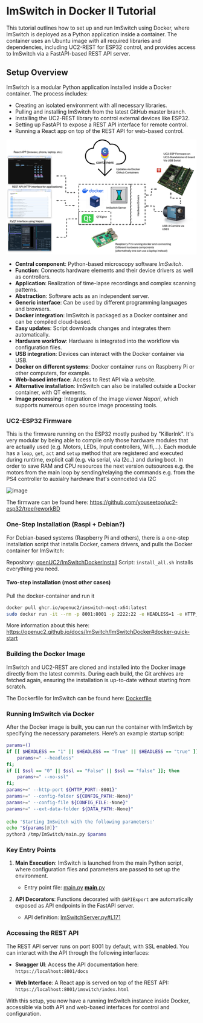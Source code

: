 # ImSwitch in Docker II Tutorial

This tutorial outlines how to set up and run ImSwitch using Docker, where ImSwitch is deployed as a Python application inside a container. The container uses an Ubuntu image with all required libraries and dependencies, including UC2-REST for ESP32 control, and provides access to ImSwitch via a FastAPI-based REST API server.

## Setup Overview

ImSwitch is a modular Python application installed inside a Docker container. The process includes:
- Creating an isolated environment with all necessary libraries.
- Pulling and installing ImSwitch from the latest GitHub master branch.
- Installing the UC2-REST library to control external devices like ESP32.
- Setting up FastAPI to expose a REST API interface for remote control.
- Running a React app on top of the REST API for web-based control.

![](./IMAGES/ImSwitchDocker.png)

- **Central component**: Python-based microscopy software *ImSwitch*.
- **Function**: Connects hardware elements and their device drivers as well as controllers.
- **Application**: Realization of time-lapse recordings and complex scanning patterns.
- **Abstraction**: Software acts as an independent server.
- **Generic interface**: Can be used by different programming languages and browsers.
- **Docker integration**: ImSwitch is packaged as a Docker container and can be compiled cloud-based.
- **Easy updates**: Script downloads changes and integrates them automatically.
- **Hardware workflow**: Hardware is integrated into the workflow via configuration files.
- **USB integration**: Devices can interact with the Docker container via USB.
- **Docker on different systems**: Docker container runs on Raspberry Pi or other computers, for example.
- **Web-based interface**: Access to Rest API via a website.
- **Alternative installation**: ImSwitch can also be installed outside a Docker container, with QT elements.
- **Image processing**: Integration of the image viewer *Napari*, which supports numerous open source image processing tools.


### UC2-ESP32 Firmware

This is the firmware running on the ESP32 mostly pushed by "KillerInk". It's very modular by being able to compile only those hardware modules that are actually used (e.g. Motors, LEDs, Input controllers, Wifi,...). Each module has a `loop`, `get`, `act` and `setup` method that are registered and executed during runtime, explicit call (e.g. via serial, via I2c..) and during boot. In order to save RAM and CPU resources the next version outsources e.g. the motors from the main loop by sending/relaying the commands e.g. from the PS4 controller to auxialry hardware that's connceted via I2C

<img width="928" alt="image" src="https://github.com/user-attachments/assets/98bcb7e8-14e4-411a-8176-4ce11333d5cc">

The firmware can be found here:
https://github.com/youseetoo/uc2-esp32/tree/reworkBD

### One-Step Installation (Raspi + Debian?)

For Debian-based systems (Raspberry Pi and others), there is a one-step installation script that installs Docker, camera drivers, and pulls the Docker container for ImSwitch:

Repository: [openUC2/ImSwitchDockerInstall](https://github.com/openUC2/ImSwitchDockerInstall)
Script: `install_all.sh` installs everything you need.

#### Two-step installation (most other cases)

Pull the docker-container and run it

```bash
docker pull ghcr.io/openuc2/imswitch-noqt-x64:latest
sudo docker run -it --rm -p 8001:8001 -p 2222:22 -e HEADLESS=1 -e HTTP_PORT=8001 -e CONFIG_FILE=example_uc2_hik_flowstop.json -e UPDATE_GIT=0 -e UPDATE_CONFIG=0 --privileged ghcr.io/openuc2/imswitch-noqt-x64:latest
```

More information about this here:
https://openuc2.github.io/docs/ImSwitch/ImSwitchDocker#docker-quick-start




### Building the Docker Image

ImSwitch and UC2-REST are cloned and installed into the Docker image directly from the latest commits. During each build, the Git archives are fetched again, ensuring the installation is up-to-date without starting from scratch.

The Dockerfile for ImSwitch can be found here:
[Dockerfile](https://github.com/openUC2/ImSwitch/blob/master/dockerfile)

### Running ImSwitch via Docker

After the Docker image is built, you can run the container with ImSwitch by specifying the necessary parameters. Here’s an example startup script:

```bash
params=()
if [[ $HEADLESS == "1" || $HEADLESS == "True" || $HEADLESS == "true" ]]; then
    params+=" --headless"
fi;
if [[ $ssl == "0" || $ssl == "False" || $ssl == "false" ]]; then
    params+=" --no-ssl"
fi;
params+=" --http-port ${HTTP_PORT:-8001}"
params+=" --config-folder ${CONFIG_PATH:-None}"
params+=" --config-file ${CONFIG_FILE:-None}"
params+=" --ext-data-folder ${DATA_PATH:-None}"

echo 'Starting ImSwitch with the following parameters:'
echo "${params[@]}"
python3 /tmp/ImSwitch/main.py $params
```

### Key Entry Points

1. **Main Execution**:
   ImSwitch is launched from the main Python script, where configuration files and parameters are passed to set up the environment.
   - Entry point file:
     [main.py](https://github.com/openUC2/ImSwitch/blob/master/main.py)
     [__main__.py](https://github.com/openUC2/ImSwitch/blob/master/imswitch/__main__.py)

2. **API Decorators**:
   Functions decorated with `@APIExport` are automatically exposed as API endpoints in the FastAPI server.
   - API definition:
     [ImSwitchServer.py#L171](https://github.com/openUC2/ImSwitch/blob/acd12e24d124e0dbf7759af2a9afa7eb9a02eed6/imswitch/imcontrol/controller/server/ImSwitchServer.py#L171)

### Accessing the REST API

The REST API server runs on port 8001 by default, with SSL enabled. You can interact with the API through the following interfaces:

- **Swagger UI**:
  Access the API documentation here:
  `https://localhost:8001/docs`

- **Web Interface**:
  A React app is served on top of the REST API:
  `https://localhost:8001/imswitch/index.html`

With this setup, you now have a running ImSwitch instance inside Docker, accessible via both API and web-based interfaces for control and configuration.
